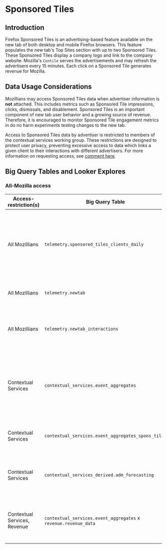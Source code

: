 # Sponsored Tiles

## Introduction

Firefox Sponsored Tiles is an advertising-based feature available on the new tab of both desktop and mobile Firefox browsers. This feature populates the new tab's Top Sites section with up to two Sponsored Tiles. These Sponsored Tiles display a company logo and link to the company website. Mozilla's `Contile` serves the advertisements and may refresh the advertisers every 15 minutes. Each click on a Sponsored Tile generates revenue for Mozilla.

## Data Usage Considerations

Mozillians may access Sponsored Tiles data when advertiser information is **not** attached. This includes metrics such as Sponsored Tile impressions, clicks, dismissals, and disablement. Sponsored Tiles is an important component of new tab user behavior and a growing source of revenue. Therefore, it is encouraged to monitor Sponsored Tile engagement metrics in do no harm experiments testing changes to the new tab.

Access to Sponsored Tiles data by advertiser is restricted to members of the contextual services working group. These restrictions are designed to protect user privacy, preventing excessive access to data which links a given client to their interactions with different advertisers. For more information on requesting access, see [comment here](https://mana.mozilla.org/wiki/display/DATA/Data+Access+Policies).

## Big Query Tables and Looker Explores

### All-Mozilla access

| Access-restriction(s)        | Big Query Table                                                 | Looker Explore                          | Description                                                                                                                                                         |
| ---------------------------- | --------------------------------------------------------------- | --------------------------------------- | ------------------------------------------------------------------------------------------------------------------------------------------------------------------- |
| All Mozillians               | `telemetry.sponsored_tiles_clients_daily`                       | TBD                                     | Workhorse dataset for Sponsored Tiles, includes desktop and mobile data. All new Sponsored Tiles metrics are added to this table. Does not include advertiser data. |
| All Mozillians               | `telemetry.newtab`                                              | Firefox Desktop > `Newtab`              | Expanded `newtab` **desktop** dataset. Requires unnesting events.      
| All Mozillians               | `telemetry.newtab_interactions`                                 | Firefox Desktop > New Tab Interactions  | In-development dataset for basic analyses. Available metrics are limited to **desktop** clicks and impressions.                                                     |
| Contextual Services          | `contextual_services.event_aggregates`                          | Contextual Services > Event Aggregates  | Dataset with Sponsored Tiles and Suggest analyses by advertiser. Preferred practice is to use the derived `event_aggregates.[product]` datasets. |
| Contextual Services          | `contextual_services.event_aggregates_spons_tiles` | Contextual Services > Event Aggregates Spons Tiles  | Workhorse dataset for Sponsored Tiles analyses by advertiser.                                                                                           |
| Contextual Services          | `contextual_services_derived.adm_forecasting`                   | Contextual Services > `AdM` Forecasting | Dataset with required components for Sponsored Tiles and Suggest revenue forecasts.                                                                                 |
| Contextual Services, Revenue | `contextual_services.event_aggregates` x `revenue.revenue_data` | Revenue > `AdM` Revenue with Telemetry  | Revenue information combined with usage metrics. This dataset is useful for `CPC` analyses.                                                                         |
